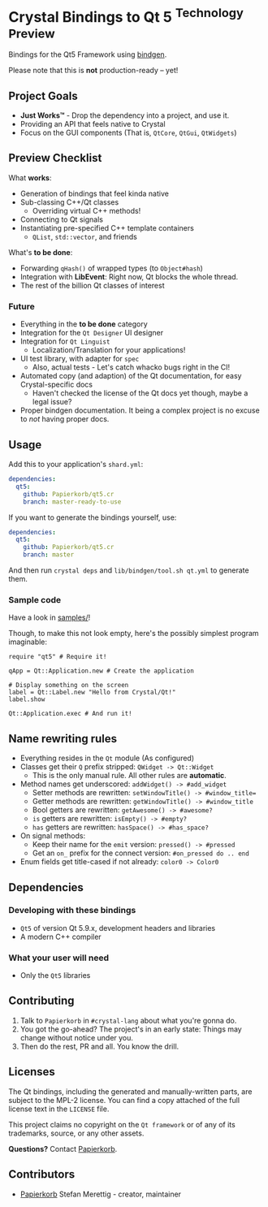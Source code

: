 # Crystal Bindings to Qt 5 <sup>Technology Preview</sup>

Bindings for the Qt5 Framework using [bindgen](https://github.com/Papierkorb/bindgen).

Please note that this is **not** production-ready – yet!

## Project Goals

* **Just Works™** - Drop the dependency into a project, and use it.
* Providing an API that feels native to Crystal
* Focus on the GUI components (That is, `QtCore`, `QtGui`, `QtWidgets`)

## Preview Checklist

What **works**:
* Generation of bindings that feel kinda native
* Sub-classing C++/Qt classes
  * Overriding virtual C++ methods!
* Connecting to Qt signals
* Instantiating pre-specified C++ template containers
  * `QList`, `std::vector`, and friends

What's **to be done**:
* Forwarding `qHash()` of wrapped types (to `Object#hash`)
* Integration with **LibEvent**: Right now, Qt blocks the whole thread.
* The rest of the billion Qt classes of interest

### Future

* Everything in the **to be done** category
* Integration for the `Qt Designer` UI designer
* Integration for `Qt Linguist`
  * Localization/Translation for your applications!
* UI test library, with adapter for `spec`
  * Also, actual tests - Let's catch whacko bugs right in the CI!
* Automated copy (and adaption) of the Qt documentation, for easy Crystal-specific docs
  * Haven't checked the license of the Qt docs yet though, maybe a legal issue?
* Proper bindgen documentation.  It being a complex project is no excuse to *not*
  having proper docs.

## Usage

Add this to your application's `shard.yml`:

```yaml
dependencies:
  qt5:
    github: Papierkorb/qt5.cr
    branch: master-ready-to-use
```

If you want to generate the bindings yourself, use:

```yaml
dependencies:
  qt5:
    github: Papierkorb/qt5.cr
    branch: master
```

And then run `crystal deps` and `lib/bindgen/tool.sh qt.yml` to generate them.

### Sample code

Have a look in [samples/](https://github.com/Papierkorb/qt5.cr/tree/master/samples)!

Though, to make this not look empty, here's the possibly simplest program imaginable:

```crystal
require "qt5" # Require it!

qApp = Qt::Application.new # Create the application

# Display something on the screen
label = Qt::Label.new "Hello from Crystal/Qt!"
label.show

Qt::Application.exec # And run it!
```

## Name rewriting rules

* Everything resides in the `Qt` module (As configured)
* Classes get their `Q` prefix stripped: `QWidget -> Qt::Widget`
  * This is the only manual rule.  All other rules are **automatic**.
* Method names get underscored: `addWidget() -> #add_widget`
  * Setter methods are rewritten: `setWindowTitle() -> #window_title=`
  * Getter methods are rewritten: `getWindowTitle() -> #window_title`
  * Bool getters are rewritten: `getAwesome() -> #awesome?`
  * `is` getters are rewritten: `isEmpty() -> #empty?`
  * `has` getters are rewritten: `hasSpace() -> #has_space?`
* On signal methods:
  * Keep their name for the `emit` version: `pressed() -> #pressed`
  * Get an `on_` prefix for the connect version: `#on_pressed do .. end`
* Enum fields get title-cased if not already: `color0 -> Color0`

## Dependencies

### Developing with these bindings

* `Qt5` of version Qt 5.9.x, development headers and libraries
* A modern C++ compiler

### What your user will need

* Only the `Qt5` libraries

## Contributing

1. Talk to `Papierkorb` in `#crystal-lang` about what you're gonna do.
2. You got the go-ahead?  The project's in an early state: Things may change without notice under you.
3. Then do the rest, PR and all.  You know the drill.

## Licenses

The Qt bindings, including the generated and manually-written parts, are subject
to the MPL-2 license.  You can find a copy attached of the full license text in
the `LICENSE` file.

This project claims no copyright on the `Qt framework` or of any of its
trademarks, source, or any other assets.

**Questions?** Contact [Papierkorb](https://github.com/Papierkorb).

## Contributors

- [Papierkorb](https://github.com/Papierkorb) Stefan Merettig - creator, maintainer
